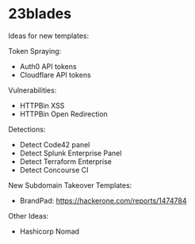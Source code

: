 # 23blades

Ideas for new templates:

Token Spraying:
* Auth0 API tokens
* Cloudflare API tokens

Vulnerabilities: 
* HTTPBin XSS
* HTTPBin Open Redirection

Detections:
* Detect Code42 panel
* Detect Splunk Enterprise Panel
* Detect Terraform Enterprise
* Detect Concourse CI

New Subdomain Takeover Templates:
* BrandPad: https://hackerone.com/reports/1474784

Other Ideas:
* Hashicorp Nomad
